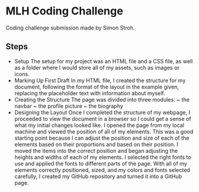 # MLH Coding Challenge

Coding challenge submission made by Simon Stroh.

## Steps

  - Setup
  The setup for my project was an HTML file and a CSS file, as well as a folder where I would store all of my assets, such as images or icons.
  - Marking Up First Draft
  In my HTML file, I created the structure for my document, following the format of the layout in the example given, replacing the placeholder text with information about myself.
  - Creating the Structure
  The page was divided into three modules:
  ~ the navbar
  ~ the profile picture
  ~ the biography
  - Designing the Layout
  Once I completed the structure of my webpage, I proceeded to view the document in a browser so I could get a sense of what my initial changes looked like.
  I opened the page from my local machine and viewed the position of all of my elements. This was a good starting point because I can adjust the position and size of each of the elements based on their proportions and based on their position.
  I moved the items into the correct position and began adjusting the heights and widths of each of my elements. I selected the right fonts to use and applied the fonts to different parts of the page.
  With all of my elements correctly positioned, sized, and my colors and fonts selected carefully, I created my GitHub repository and turned it into a GitHub page.
